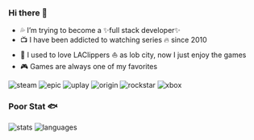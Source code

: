 ### Hi there 👋

<!--
**Meruem117/Meruem117** is a ✨ _special_ ✨ repository because its `README.md` (this file) appears on your GitHub profile.

Here are some ideas to get you started:

- 🔭 I’m currently working on ...
- 🌱 I’m currently learning ...
- 👯 I’m looking to collaborate on ...
- 🤔 I’m looking for help with ...
- 💬 Ask me about ...
- 📫 How to reach me: ...
- 😄 Pronouns: ...
- ⚡ Fun fact: ...
-->

- 💦 I’m trying to become a ✨full stack developer✨
- 📺 I have been addicted to watching series 🔥 since 2010
- 🏀 I used to love LAClippers ⛵ as lob city, now I just enjoy the games
- 🎮 Games are always one of my favorites

![steam](https://img.shields.io/badge/Steam-Meruem-9cf) 
![epic](https://img.shields.io/badge/Epic-Meruem-lightgrey)
![uplay](https://img.shields.io/badge/Uplay-Meru117-red)
![origin](https://img.shields.io/badge/Origin-DaVinci00X-orange)
![rockstar](https://img.shields.io/badge/Rockstar-Meruemmmmm-yellow)
![xbox](https://img.shields.io/badge/Xbox-Meruem117-green)

### Poor Stat 🐟

![stats](https://github-readme-stats.vercel.app/api?username=Meruem117&hide=prs&include_all_commits=true&show_icons=true&line_height=29&bg_color=20,C33764,185a9d&title_color=CD9B1D&text_color=FFE4B5&icon_color=CD9B1D)
![languages](https://github-readme-stats.vercel.app/api/top-langs/?username=Meruem117&layout=compact&hide_border=false&langs_count=8&bg_color=20,185a9d,C33764&title_color=CD9B1D&text_color=FFE4B5)
